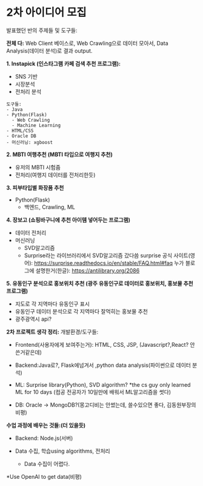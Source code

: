 # 2차 아이디어 모집

발표했던 반의 주제들 및 도구들:

**전체 다:** Web Client 베이스로, Web Crawling으로 데이터 모아서, Data Analysis(데이터 분석)로 결과 output.

**1. Instapick (인스타그램 카페 검색 추천 프로그램):**
   - SNS 기반
   - 시장분석
   - 전처리 분석
  
    도구들:
    - Java
    - Python(Flask)
      - Web Crawling
      - Machine Learning
    - HTML/CSS
    - Oracle DB
    - 머신러닝: xgboost
    

**2. MBTI 여행추천 (MBTI 타입으로 여행지 추천)**
   - 유저의 MBTI 시험줌
   - 전처리(여행지 데이터를 전처리한듯)
    

**3. 피부타입별 화장품 추천**
   - Python(Flask) 
     - 백엔드, Crawling, ML


**4. 장보고 (쇼핑바구니에 추천 아이템 넣어두는 프로그램)**
   - 데이터 전처리
   - 머신러닝
     - SVD알고리즘
     - Surprise라는 라이브러리에서 SVD알고리즘 갔다씀
       surprise 공식 사이트(영어): https://surprise.readthedocs.io/en/stable/FAQ.html#faq
       누가 블로그에 설명한거(한글): https://antilibrary.org/2086


**5. 유동인구 분석으로 홍보위치 추천 (광주 유동인구로 데이터로 홍보위치, 홍보물 추천 프로그램)**
   - 지도로 각 지역마다 유동인구 표시
   - 유동인구 데이터 분석으로 각 지역마다 잘먹히는 홍보물 추천
   - 광주광역시 api?


**2차 프로젝트 생각 정리:**
개발환경/도구들:
- Frontend(사용자에게 보여주는거): HTML, CSS, JSP,  (Javascript?,React? 안쓴거같은데)

- Backend:Java로?,  Flask에넘겨서 ,python data analysis(파이썬으로 데이터 분석)

- ML: Surprise library(Python), SVD algorithm? *the cs guy only learned ML for 10 days (컴공 전공자가 10일만에 배워서 ML알고리즘을 썻다) 
	
- DB: Oracle -> MongoDB?(몽고디비는 안썼는데, 쓸수있으면 좋다, 김동원부장의 비평)


**수업 과정에 배우는 것들:(더 있을듯)**
- Backend: Node.js(서버)

- Data 수집, 학습using algorithms, 전처리
  - Data 수집이 어렵다. 

*Use OpenAI to get data(비평)


